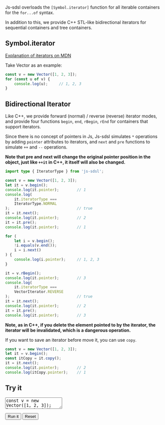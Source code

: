 Js-sdsl overloads the `[Symbol.iterator]` function for all iterable containers for the `for...of` syntax.

In addition to this, we provide C++ STL-like bidirectional iterators for sequential containers and tree containers.

## Symbol.iterator

[Explanation of iterators on MDN](https://developer.mozilla.org/en-US/docs/Web/JavaScript/Reference/Global_Objects/Symbol/iterator)

Take Vector as an example:

```typescript
const v = new Vector([1, 2, 3]);
for (const u of v) {
    console.log(u);     // 1, 2, 3
}
```

## Bidirectional Iterator

Like C++, we provide forward (normal) / reverse (reverse) iterator modes, and provide four functions `begin`, `end`, `rBegin`, `rEnd` for containers that support iterators.

Since there is no concept of pointers in Js, Js-sdsl simulates `*` operations by adding `pointer` attributes to iterators, and `next` and `pre` functions to simulate `++` and `--` operations.

**Note that pre and next will change the original pointer position in the object, just like `++it` in C++, it itself will also be changed.**

```typescript
import type { IteratorType } from 'js-sdsl';

const v = new Vector([1, 2, 3]);
let it = v.begin();
console.log(it.pointer);        // 1
console.log(
    it.iteratorType ===
    IteratorType.NORMAL
);                              // true
it = it.next();
console.log(it.pointer);        // 2
it = it.pre();
console.log(it.pointer);        // 1

for (
    let i = v.begin(); 
    !i.equals(v.end()); 
    i = i.next()
) {
    console.log(i.pointer);     // 1, 2, 3
}

it = v.rBegin();
console.log(it.pointer);        // 3
console.log(
    it.iteratorType ===
    VectorIterator.REVERSE
);                              // true
it = it.next();
console.log(it.pointer);        // 2
it = it.pre();
console.log(it.pointer);        // 3
```

**Note, as in C++, if you delete the element pointed to by the iterator, the iterator will be invalidated, which is a dangerous operation.**

If you want to save an iterator before move it, you can use `copy`.

```typescript
const v = new Vector([1, 2, 3]);
let it = v.begin();
const itCopy = it.copy();
it = it.next();
console.log(it.pointer);        // 2
console.log(itCopy.pointer);    // 1
```

## Try it

<p>
<textarea id='input'>
const v = new Vector([1, 2, 3]);
let it = v.begin();
const itCopy = it.copy();
it = it.next();
console.log(it.pointer);        // 2
console.log(itCopy.pointer);    // 1
</textarea>
</p>

<div id='output'></div>

<button id='run'>Run it</button>
<button id='reset'>Reset</button>
